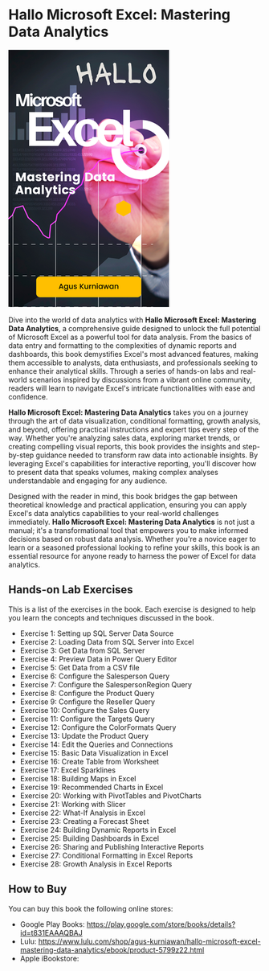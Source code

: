 # Hallo Microsoft Excel: Mastering Data Analytics

<img src="images/thumbnail.png"  width="320">

Dive into the world of data analytics with **Hallo Microsoft Excel: Mastering Data Analytics**, a comprehensive guide designed to unlock the full potential of Microsoft Excel as a powerful tool for data analysis. From the basics of data entry and formatting to the complexities of dynamic reports and dashboards, this book demystifies Excel's most advanced features, making them accessible to analysts, data enthusiasts, and professionals seeking to enhance their analytical skills. Through a series of hands-on labs and real-world scenarios inspired by discussions from a vibrant online community, readers will learn to navigate Excel's intricate functionalities with ease and confidence.

**Hallo Microsoft Excel: Mastering Data Analytics** takes you on a journey through the art of data visualization, conditional formatting, growth analysis, and beyond, offering practical instructions and expert tips every step of the way. Whether you're analyzing sales data, exploring market trends, or creating compelling visual reports, this book provides the insights and step-by-step guidance needed to transform raw data into actionable insights. By leveraging Excel's capabilities for interactive reporting, you'll discover how to present data that speaks volumes, making complex analyses understandable and engaging for any audience.

Designed with the reader in mind, this book bridges the gap between theoretical knowledge and practical application, ensuring you can apply Excel's data analytics capabilities to your real-world challenges immediately. **Hallo Microsoft Excel: Mastering Data Analytics** is not just a manual; it's a transformational tool that empowers you to make informed decisions based on robust data analysis. Whether you're a novice eager to learn or a seasoned professional looking to refine your skills, this book is an essential resource for anyone ready to harness the power of Excel for data analytics.

## Hands-on Lab Exercises
This is a list of the exercises in the book. Each exercise is designed to help you learn the concepts and techniques discussed in the book.

- Exercise 1: Setting up SQL Server Data Source
- Exercise 2: Loading Data from SQL Server into Excel
- Exercise 3: Get Data from SQL Server
- Exercise 4: Preview Data in Power Query Editor
- Exercise 5: Get Data from a CSV file
- Exercise 6: Configure the Salesperson Query
- Exercise 7: Configure the SalespersonRegion Query
- Exercise 8: Configure the Product Query
- Exercise 9: Configure the Reseller Query
- Exercise 10: Configure the Sales Query
- Exercise 11: Configure the Targets Query
- Exercise 12: Configure the ColorFormats Query
- Exercise 13: Update the Product Query
- Exercise 14: Edit the Queries and Connections
- Exercise 15: Basic Data Visualization in Excel
- Exercise 16: Create Table from Worksheet
- Exercise 17: Excel Sparklines
- Exercise 18: Building Maps in Excel
- Exercise 19: Recommended Charts in Excel
- Exercise 20: Working with PivotTables and PivotCharts
- Exercise 21: Working with Slicer
- Exercise 22: What-If Analysis in Excel
- Exercise 23: Creating a Forecast Sheet
- Exercise 24: Building Dynamic Reports in Excel
- Exercise 25: Building Dashboards in Excel
- Exercise 26: Sharing and Publishing Interactive Reports
- Exercise 27: Conditional Formatting in Excel Reports
- Exercise 28: Growth Analysis in Excel Reports


## How to Buy

You can buy this book the following online stores:

* Google Play Books: https://play.google.com/store/books/details?id=t831EAAAQBAJ
* Lulu: https://www.lulu.com/shop/agus-kurniawan/hallo-microsoft-excel-mastering-data-analytics/ebook/product-5799z22.html 
* Apple iBookstore: 